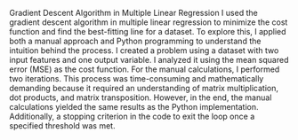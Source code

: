 Gradient Descent Algorithm in Multiple Linear Regression
I used the gradient descent algorithm in multiple linear regression to minimize the cost function and find the best-fitting line for a dataset. To explore this,
I applied both a manual approach and Python programming to understand the intuition behind the process.
I created a problem using a dataset with two input features and one output variable. I analyzed it using the mean squared error (MSE) as the cost function.
For the manual calculations, I performed two iterations. This process was time-consuming and mathematically demanding because it required an understanding of matrix multiplication, 
dot products, and matrix transposition. However, in the end, the manual calculations yielded the same results as the Python implementation.
Additionally, a stopping criterion in the code to exit the loop once a specified threshold was met.
